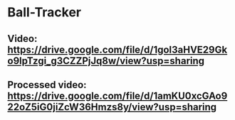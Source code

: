 # Ball-Tracker

## Video: https://drive.google.com/file/d/1goI3aHVE29Gko9lpTzgi_g3CZZPjJq8w/view?usp=sharing
## Processed video: https://drive.google.com/file/d/1amKU0xcGAo922oZ5iG0jiZcW36Hmzs8y/view?usp=sharing
